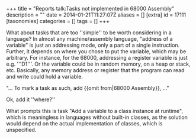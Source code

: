 +++
title = "Reports talk:Tasks not implemented in 68000 Assembly"
description = ""
date = 2014-01-21T11:27:07Z
aliases = []
[extra]
id = 17111
[taxonomies]
categories = []
tags = []
+++

What about tasks that are too ''simple'' to be worth considering in a language?  In almost any machine/assembly language, "address of a variable" is just an addressing mode, only a part of a single instruction.  Further, it depends on where you chose to put the variable, which may be arbitrary.  For instance, for the 68000, addressing a register variable is just e.g. '''D1'''. Or the variable could be in random memory, on a heap or stack, etc.  Basically, any memory address or register that the program can read and write could hold a variable.

"... To mark a task as such, add {{omit from|68000 Assembly}}, ..."

Ok, add it ''where?''

What prompts this is task "Add a variable to a class instance at runtime", which is meaningless in languages without built-in classes, as the solution would depend on the actual implementation of classes, which is unspecified.
